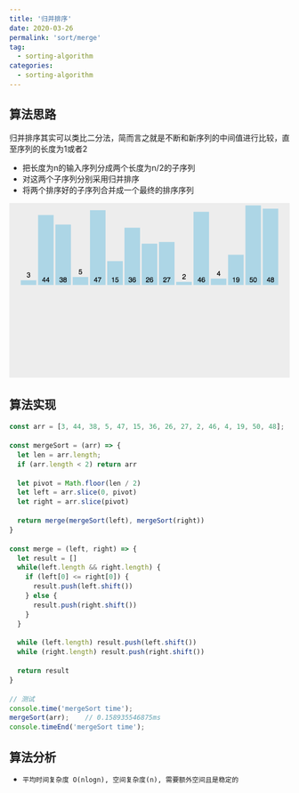 ```yaml
---
title: '归并排序'
date: 2020-03-26
permalink: 'sort/merge'
tag:
  - sorting-algorithm
categories:
  - sorting-algorithm
---
```


## 算法思路

归并排序其实可以类比二分法，简而言之就是不断和新序列的中间值进行比较，直至序列的长度为1或者2

- 把长度为n的输入序列分成两个长度为n/2的子序列
- 对这两个子序列分别采用归并排序
- 将两个排序好的子序列合并成一个最终的排序序列

![归并排序](./images/merge_sort.gif)

## 算法实现

```js
const arr = [3, 44, 38, 5, 47, 15, 36, 26, 27, 2, 46, 4, 19, 50, 48];

const mergeSort = (arr) => {
  let len = arr.length;
  if (arr.length < 2) return arr

  let pivot = Math.floor(len / 2)
  let left = arr.slice(0, pivot)
  let right = arr.slice(pivot)

  return merge(mergeSort(left), mergeSort(right))
}

const merge = (left, right) => {
  let result = []
  while(left.length && right.length) {
    if (left[0] <= right[0]) {
      result.push(left.shift())
    } else {
      result.push(right.shift())
    }
  }

  while (left.length) result.push(left.shift())
  while (right.length) result.push(right.shift())

  return result
}

// 测试
console.time('mergeSort time');
mergeSort(arr);    // 0.158935546875ms
console.timeEnd('mergeSort time');
```

## 算法分析

- `平均时间复杂度 O(nlogn), 空间复杂度(n), 需要额外空间且是稳定的`
